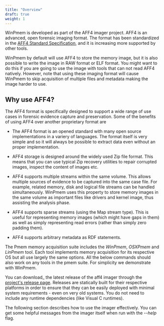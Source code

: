 ```yaml
---
title: "Overview"
draft: true
weight: 1
---
```


WinPmem is developed as part of the AFF4 imager project. AFF4 is an
advanced, open forensic imaging format. The format has been
standardized in the [AFF4 Standard Specification](https://github.com/aff4/Standard), and it is increasing more supported by other tools.

WinPmem by default will use AFF4 to store the memory image, but it is
also possible to write the image in RAW format or ELF format. You
might want to do this if you are going to use the image with tools
that can not read AFF4 natively. However, note that using these
imaging format will cause WinPmem to skip acquisition of multiple
files and metadata making the image harder to use.


Why use AFF4?
-------------

The AFF4 format is specifically designed to support a wide range of
use cases in forensic evidence capture and preservation. Some of the
benefits of using AFF4 over another proprietary format are

- The AFF4 format is an opened standard with many open source
  implementations in a variery of languages. The format itself is very
  simple and so it will always be possible to extract data even
  without an proper implementation.

- AFF4 storage is designed around the widely used Zip file
  format. This means that you can use typical Zip recovery utilities
  to repair corrupted images, inspect the content of images etc.

- AFF4 supports multiple streams within the same volume. This allows
  multiple sources of evidence to be captured into the same case
  file. For example, related memory, disk and logical file streams can
  be handled simultaneously. WinPmem uses this property to store
  memory images in the same volume as important files like drivers and
  kernel image, thus assisting the analysis phase.

- AFF4 supports sparse streams (using the Map stream type). This is
  useful for representing memory images (which might have gaps in
  them) as well as simply representing read errors (rather than simply
  zero padding them).

- AFF4 supports arbitrary metadata as RDF statements.


The Pmem memory acquisition suite includes the *WinPmem*, *OSXPmem*
and *LinPmem* tool. Each tool implements memory acquisition for its
respective OS but all use largely the same options. All the below
commands should also work on any tools in the pmem suite. For
simplicity we demonstrate with WinPmem.

You can download_ the latest release of the aff4 imager through the
[project's release page](https://github.com/Velocidex/c-aff4/releases). Releases are
statically built for their respective platforms in order to ensure
that they can be easily deployed with minimal system requirements -
even on very old systems. You do not need to include any runtime
dependencies (like Visual C runtimes).

The following section describes how to use the imager effectively. You
can get some helpful messages from the imager itself when run with the
*--help* flag.
